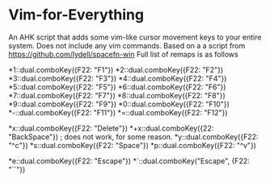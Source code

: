 # Vim-for-Everything
An AHK script that adds some vim-like cursor movement keys to your entire system. Does not include any vim commands. Based on a a script from https://github.com/lydell/spacefn-win
Full list of remaps is as follows

*1::dual.comboKey({F22: "F1"})
*2::dual.comboKey({F22: "F2"})
*3::dual.comboKey({F22: "F3"})
*4::dual.comboKey({F22: "F4"})
*5::dual.comboKey({F22: "F5"})
*6::dual.comboKey({F22: "F6"})
*7::dual.comboKey({F22: "F7"})
*8::dual.comboKey({F22: "F8"})
*9::dual.comboKey({F22: "F9"})
*0::dual.comboKey({F22: "F10"})
*-::dual.comboKey({F22: "F11"})
*=::dual.comboKey({F22: "F12"})

*x::dual.comboKey({F22: "Delete"})
*+x::dual.comboKey({22: "BackSpace"}) ; does not work, for some reason.
*y::dual.comboKey({F22: "^c"})
*s::dual.comboKey({F22: "Space"})
*p::dual.comboKey({F22: "^v"})

*e::dual.comboKey({F22: "Escape"})
*`::dual.comboKey("Escape", {F22: "``"})

